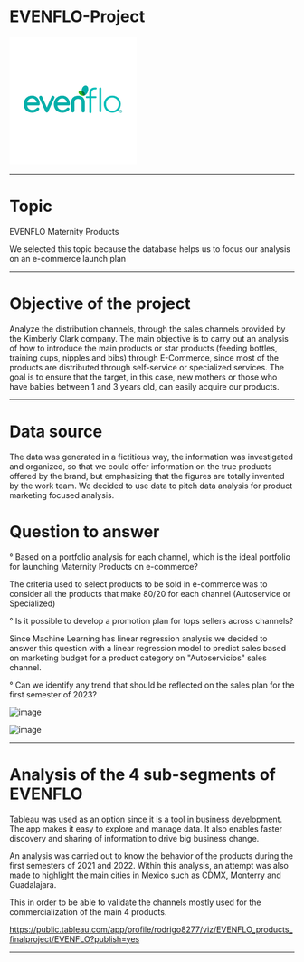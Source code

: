 # EVENFLO-Project

![image](https://github.com/RodrigoCR25/EVENFLO-project/blob/main/Brand_evenflo.png)
________________________________________________________________________________________________________________________________________________________________

# Topic

EVENFLO Maternity Products

We selected this topic because the database helps us to focus our analysis on an e-commerce launch plan
________________________________________________________________________________________________________________________________________________________________

# Objective of the project

Analyze the distribution channels, through the sales channels provided by the Kimberly Clark company. The main objective is to carry out an analysis of how to introduce the main products or star products (feeding bottles, training cups, nipples and bibs) through E-Commerce, since most of the products are distributed through self-service or specialized services. The goal is to ensure that the target, in this case, new mothers or those who have babies between 1 and 3 years old, can easily acquire our products.
________________________________________________________________________________________________________________________________________________________________

# Data source

The data was generated in a fictitious way, the information was investigated and organized, so that we could offer information on the true products offered by the brand, but emphasizing that the figures are totally invented by the work team.
We decided to use data to pitch data analysis for product marketing focused analysis.

# Question to answer

° Based on a portfolio analysis for each channel, which is the ideal portfolio for launching Maternity Products on e-commerce?

The criteria used to select products to be sold in e-commerce was to consider all the products that make 80/20 for each channel (Autoservice or Specialized)

° Is it possible to develop a promotion plan for tops sellers across channels?

Since Machine Learning has linear regression analysis we decided to answer this question with a linear regression model to predict sales based on marketing budget for a product category on "Autoservicios" sales channel.


° Can we identify any trend that should be reflected on the sales plan for the first semester of 2023?

![image](https://user-images.githubusercontent.com/114257085/225782736-9874bc08-8ab2-478c-b3e7-8ef11c8ab619.png)


![image](https://user-images.githubusercontent.com/114257085/225782770-5eb425e0-b78d-4dda-9bec-cb3143adb932.png)



_____________________________________________________________________________________________________________________________________________________________

# Analysis of the 4 sub-segments of EVENFLO

Tableau was used as an option since it is a tool in business development. The app makes it easy to explore and manage data. It also enables faster discovery and sharing of information to drive big business change.

An analysis was carried out to know the behavior of the products during the first semesters of 2021 and 2022. Within this analysis, an attempt was also made to highlight the main cities in Mexico such as CDMX, Monterry and Guadalajara.

This in order to be able to validate the channels mostly used for the commercialization of the main 4 products.

https://public.tableau.com/app/profile/rodrigo8277/viz/EVENFLO_products_finalproject/EVENFLO?publish=yes
_____________________________________________________________________________________________________________________________________________________________




